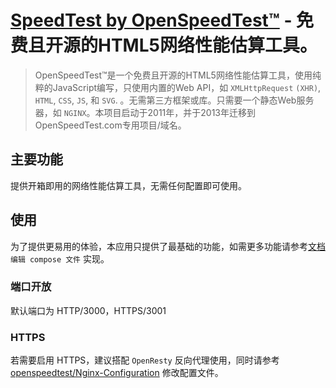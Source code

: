 #  **[SpeedTest by OpenSpeedTest™](https://openspeedtest.com?Run&ref=Github)** - 免费且开源的HTML5网络性能估算工具。

> OpenSpeedTest™是一个免费且开源的HTML5网络性能估算工具，使用纯粹的JavaScript编写，只使用内置的Web API，如  `XMLHttpRequest` `(XHR)`, `HTML`, `CSS`, `JS`, 和 `SVG`. 。无需第三方框架或库。只需要一个静态Web服务器，如 `NGINX`。本项目启动于2011年，并于2013年迁移到OpenSpeedTest.com专用项目/域名。

## 主要功能
提供开箱即用的网络性能估算工具，无需任何配置即可使用。

## 使用
为了提供更易用的体验，本应用只提供了最基础的功能，如需更多功能请参考[文档](https://github.com/openspeedtest/Speed-Test) `编辑 compose 文件` 实现。

### 端口开放
默认端口为 HTTP/3000，HTTPS/3001

### HTTPS
若需要启用 HTTPS，建议搭配 `OpenResty` 反向代理使用，同时请参考 [openspeedtest/Nginx-Configuration](https://github.com/openspeedtest/Nginx-Configuration) 修改配置文件。